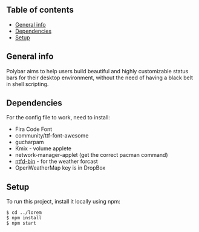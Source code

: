 ## Table of contents
* [General info](#general-info)
* [Dependencies](#Dependencies)
* [Setup](#setup)

## General info
Polybar aims to help users build beautiful and highly customizable status bars for their desktop environment, without the need of having a black belt in shell scripting.
	
## Dependencies
For the config file to work, need to install:
* Fira Code Font
* community/ttf-font-awesome
* gucharpam
* Kmix - volume applete
* network-manager-applet (get the correct pacman command)
* [ntfd-bin](https://github.com/kamek-pf/ntfd) - for the weather forcast
* OpenWeatherMap key is in DropBox

## Setup
To run this project, install it locally using npm:

```
$ cd ../lorem
$ npm install
$ npm start
```
